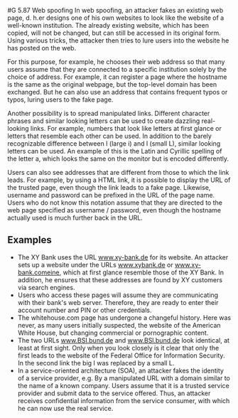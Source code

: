#G 5.87 Web spoofing
In web spoofing, an attacker fakes an existing web page, d. h.er designs one of his own websites to look like the website of a well-known institution. The already existing website, which has been copied, will not be changed, but can still be accessed in its original form. Using various tricks, the attacker then tries to lure users into the website he has posted on the web.

For this purpose, for example, he chooses their web address so that many users assume that they are connected to a specific institution solely by the choice of address. For example, it can register a page where the hostname is the same as the original webpage, but the top-level domain has been exchanged. But he can also use an address that contains frequent typos or typos, luring users to the fake page.

Another possibility is to spread manipulated links. Different character phrases and similar looking letters can be used to create dazzling real-looking links. For example, numbers that look like letters at first glance or letters that resemble each other can be used. In addition to the barely recognizable difference between I (large i) and l (small L), similar looking letters can be used. An example of this is the Latin and Cyrillic spelling of the letter a, which looks the same on the monitor but is encoded differently.

Users can also see addresses that are different from those to which the link leads. For example, by using a HTML link, it is possible to display the URL of the trusted page, even though the link leads to a fake page. Likewise, username and password can be prefixed in the URL of the page name. Users who do not know this notation assume that they are directed to the web page specified as username / password, even though the hostname actually used is much further back in the URL.



## Examples 
* The XY Bank uses the URL www.xy-bank.de for its website. An attacker sets up a website under the URLs www.xybank.de or www.xy-bank.comeine, which at first glance resemble those of the XY Bank. In addition, he ensures that these addresses are found by XY customers via search engines.
* Users who access these pages will assume they are communicating with their bank's web server. Therefore, they are ready to enter their account number and PIN or other credentials.
* The whitehouse.com page has undergone a changeful history. Here was never, as many users initially suspected, the website of the American White House, but changing commercial or pornographic content.
* The two URLs www.BSI.bund.de and www.BSl.bund.de look identical, at least at first sight. Only when you look closely is it clear that only the first leads to the website of the Federal Office for Information Security. In the second link the big I was replaced by a small L.
* In a service-oriented architecture (SOA), an attacker fakes the identity of a service provider, e.g. By a manipulated URL with a domain similar to the name of a known company. Users assume that it is a trusted service provider and submit data to the service offered. Thus, an attacker receives confidential information from the service consumer, with which he can now use the real service.




